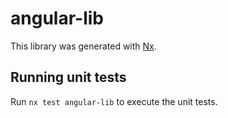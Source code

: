 # angular-lib

This library was generated with [Nx](https://nx.dev).

## Running unit tests

Run `nx test angular-lib` to execute the unit tests.
